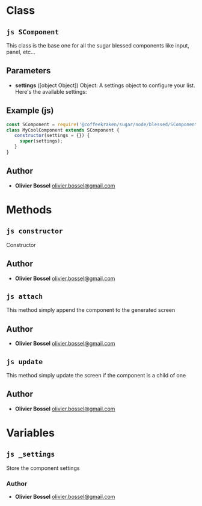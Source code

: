 
# Class


## ```js SComponent ```


This class is the base one for all the sugar blessed components like input, panel, etc...

## Parameters

- **settings** ([object Object]) Object: A settings object to configure your list. Here's the available settings:



## Example (js)

```js
const SComponent = require('@coffeekraken/sugar/node/blessed/SComponent');
class MyCoolComponent extends SComponent {
   constructor(settings = {}) {
     super(settings);
   }
}
```


## Author
- **Olivier Bossel** <a href="mailto:olivier.bossel@gmail.com">olivier.bossel@gmail.com</a> 


# Methods


## ```js constructor ```


Constructor




## Author
- **Olivier Bossel** <a href="mailto:olivier.bossel@gmail.com">olivier.bossel@gmail.com</a> 



## ```js attach ```


This method simply append the component to the generated screen




## Author
- **Olivier Bossel** <a href="mailto:olivier.bossel@gmail.com">olivier.bossel@gmail.com</a> 



## ```js update ```


This method simply update the screen if the component is a child of one




## Author
- **Olivier Bossel** <a href="mailto:olivier.bossel@gmail.com">olivier.bossel@gmail.com</a> 


# Variables


## ```js _settings ```


Store the component settings



### Author
- **Olivier Bossel** <a href="mailto:olivier.bossel@gmail.com">olivier.bossel@gmail.com</a> 

